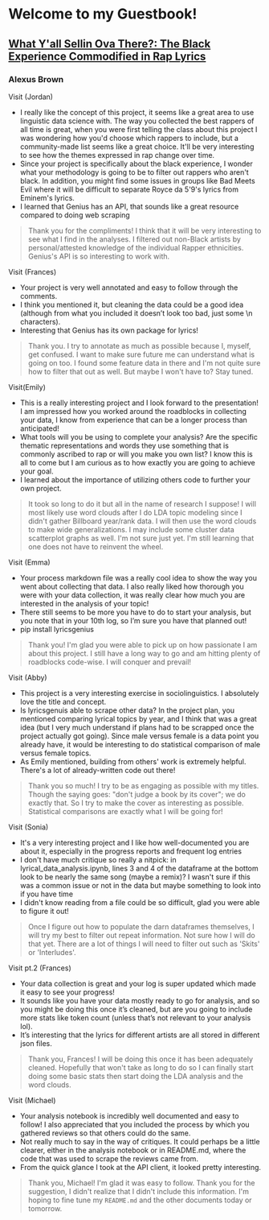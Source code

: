 # Welcome to my Guestbook!
## [What Y'all Sellin Ova There?: The Black Experience Commodified in Rap Lyrics](https://github.com/Data-Science-for-Linguists-2021/Rapper_Topic_Modeling)
### Alexus Brown

Visit (Jordan)
- I really like the concept of this project, it seems like a great area to use linguistic data science with. The way you collected the best rappers of all time is great, when you were first telling the class about this project I was wondering how you'd choose which rappers to include, but a community-made list seems like a great choice. It'll be very interesting to see how the themes expressed in rap change over time.
- Since your project is specifically about the black experience, I wonder what your methodology is going to be to filter out rappers who aren't black. In addition, you might find some issues in groups like Bad Meets Evil where it will be difficult to separate Royce da 5'9's lyrics from Eminem's lyrics.
- I learned that Genius has an API, that sounds like a great resource compared to doing web scraping
> Thank you for the compliments! I think that it will be very interesting to see what I find in the analyses. I filtered out non-Black artists by personal/attested knowledge of the individual Rapper ethnicities. Genius's API is so interesting to work with.

Visit (Frances)
- Your project is very well annotated and easy to follow through the comments.
- I think you mentioned it, but cleaning the data could be a good idea (although from what you included it doesn’t look too bad, just some \n characters).
- Interesting that Genius has its own package for lyrics!
> Thank you. I try to annotate as much as possible because I, myself, get confused. I want to make sure future me can understand what is going on too. I found some feature data in there and I'm not quite sure how to filter that out as well. But maybe I won't have to? Stay tuned.

Visit(Emily)
- This is a really interesting project and I look forward to the presentation! I am impressed how you worked around the roadblocks in collecting your data, I know from experience that can be a longer process than anticipated!
- What tools will you be using to complete your analysis? Are the specific thematic representations and words they use something that is commonly ascribed to rap or will you make you own list? I know this is all to come but I am curious as to how exactly you are going to achieve your goal.
- I learned about the importance of utilizing others code to further your own project.
> It took so long to do it but all in the name of research I suppose! I will most likely use word clouds after I do LDA topic modeling since I didn't gather Billboard year/rank data. I will then use the word clouds to make wide generalizations. I may include some cluster data scatterplot graphs as well. I'm not sure just yet. I'm still learning that one does not have to reinvent the wheel.

Visit (Emma)
- Your process markdown file was a really cool idea to show the way you went about collecting that data. I also really liked how thorough you were with your data collection, it was really clear how much you are interested in the analysis of your topic!
- There still seems to be more you have to do to start your analysis, but you note that in your 10th log, so I’m sure you have that planned out!
- pip install lyricsgenius
> Thank you! I'm glad you were able to pick up on how passionate I am about this project. I still have a long way to go and am hitting plenty of roadblocks code-wise. I will conquer and prevail!

Visit (Abby)
- This project is a very interesting exercise in sociolinguistics.  I absolutely love the title and concept.
- Is lyricsgenuis able to scrape other data?  In the project plan, you mentioned comparing lyrical topics by year, and I think that was a great idea (but I very much understand if plans had to be scrapped once the project actually got going).  Since male versus female is a data point you already have, it would be interesting to do statistical comparison of male versus female topics.
- As Emily mentioned, building from others' work is extremely helpful.  There's a lot of already-written code out there!
> Thank you so much! I try to be as engaging as possible with my titles. Though the saying goes: "don't judge a book by its cover"; we do exactly that. So I try to make the cover as interesting as possible. Statistical comparisons are exactly what I will be going for!

Visit (Sonia)
- It's a very interesting project and I like how well-documented you are about it, especially in the progress reports and frequent log entries
- I don't have much critique so really a nitpick: in lyrical_data_analysis.ipynb, lines 3 and 4 of the dataframe at the bottom look to be nearly the same song (maybe a remix)? I wasn't sure if this was a common issue or not in the data but maybe something to look into if you have time
- I didn't know reading from a file could be so difficult, glad you were able to figure it out!
> Once I figure out how to populate the darn dataframes themselves, I will try my best to filter out repeat information. Not sure how I will do that yet. There are a lot of things I will need to filter out such as 'Skits' or 'Interludes'.

Visit pt.2 (Frances)
- Your data collection is great and your log is super updated which made it easy to see your progress!
- It sounds like you have your data mostly ready to go for analysis, and so you might be doing this once it’s cleaned, but are you going to include more stats like token count (unless that’s not relevant to your analysis lol).
- It’s interesting that the lyrics for different artists are all stored in different json files.
> Thank you, Frances! I will be doing this once it has been adequately cleaned. Hopefully that won't take as long to do so I can finally start doing some basic stats then start doing the LDA analysis and the word clouds.

Visit (Michael)
- Your analysis notebook is incredibly well documented and easy to follow! I also appreciated that you included the process by which you gathered reviews so that others could do the same.
- Not really much to say in the way of critiques. It could perhaps be a little clearer, either in the analysis notebook or in README.md, where the code that was used to scrape the reviews came from.
- From the quick glance I took at the API client, it looked pretty interesting.
> Thank you, Michael! I'm glad it was easy to follow. Thank you for the suggestion, I didn't realize that I didn't include this information. I'm hoping to fine tune my `README.md` and the other documents today or tomorrow.
